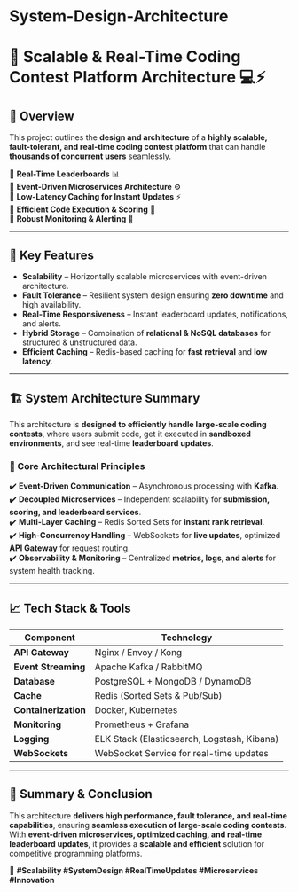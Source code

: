 # System-Design-Architecture


# 🚀 Scalable & Real-Time Coding Contest Platform Architecture 💻⚡  

## 📌 Overview  
This project outlines the **design and architecture** of a **highly scalable, fault-tolerant, and real-time coding contest platform** that can handle **thousands of concurrent users** seamlessly.  

🔹 **Real-Time Leaderboards** 📊  
🔹 **Event-Driven Microservices Architecture** ⚙️  
🔹 **Low-Latency Caching for Instant Updates** ⚡  
🔹 **Efficient Code Execution & Scoring** 🔄  
🔹 **Robust Monitoring & Alerting** 📡  

---

## 🎯 **Key Features**
- **Scalability** – Horizontally scalable microservices with event-driven architecture.  
- **Fault Tolerance** – Resilient system design ensuring **zero downtime** and high availability.  
- **Real-Time Responsiveness** – Instant leaderboard updates, notifications, and alerts.  
- **Hybrid Storage** – Combination of **relational & NoSQL databases** for structured & unstructured data.  
- **Efficient Caching** – Redis-based caching for **fast retrieval** and **low latency**.  

---

## 🏗 **System Architecture Summary**  
This architecture is **designed to efficiently handle large-scale coding contests**, where users submit code, get it executed in **sandboxed environments**, and see real-time **leaderboard updates**.  

### **🔹 Core Architectural Principles**
✔️ **Event-Driven Communication** – Asynchronous processing with **Kafka**.  
✔️ **Decoupled Microservices** – Independent scalability for **submission, scoring, and leaderboard services**.  
✔️ **Multi-Layer Caching** – Redis Sorted Sets for **instant rank retrieval**.  
✔️ **High-Concurrency Handling** – WebSockets for **live updates**, optimized **API Gateway** for request routing.  
✔️ **Observability & Monitoring** – Centralized **metrics, logs, and alerts** for system health tracking.  

---

## 📈 **Tech Stack & Tools**
| **Component**       | **Technology**          |
|---------------------|------------------------|
| **API Gateway**     | Nginx / Envoy / Kong   |
| **Event Streaming** | Apache Kafka / RabbitMQ |
| **Database**        | PostgreSQL + MongoDB / DynamoDB |
| **Cache**          | Redis (Sorted Sets & Pub/Sub) |
| **Containerization** | Docker, Kubernetes   |
| **Monitoring**      | Prometheus + Grafana  |
| **Logging**        | ELK Stack (Elasticsearch, Logstash, Kibana) |
| **WebSockets**      | WebSocket Service for real-time updates |

---

## 📜 **Summary & Conclusion**  
This architecture **delivers high performance, fault tolerance, and real-time capabilities**, ensuring **seamless execution of large-scale coding contests**. With **event-driven microservices, optimized caching, and real-time leaderboard updates**, it provides a **scalable and efficient** solution for competitive programming platforms.  

🚀 **#Scalability #SystemDesign #RealTimeUpdates #Microservices #Innovation**  
